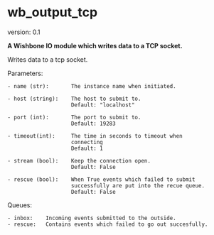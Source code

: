 wb_output_tcp
=============

version: 0.1

**A Wishbone IO module which writes data to a TCP socket.**

Writes data to a tcp socket.

Parameters:

    - name (str):       The instance name when initiated.

    - host (string):    The host to submit to.
                        Default: "localhost"

    - port (int):       The port to submit to.
                        Default: 19283

    - timeout(int):     The time in seconds to timeout when
                        connecting
                        Default: 1

    - stream (bool):    Keep the connection open.
                        Default: False

    - rescue (bool):    When True events which failed to submit
                        successfully are put into the recue queue.
                        Default: False

Queues:

    - inbox:    Incoming events submitted to the outside.
    - rescue:   Contains events which failed to go out succesfully.

